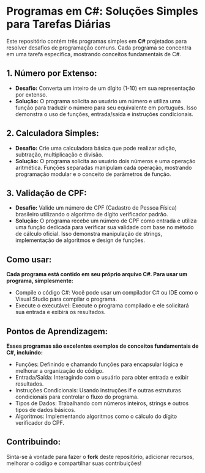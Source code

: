# Programas em C#: Soluções Simples para Tarefas Diárias
Este repositório contém três programas simples em **C#** projetados para resolver desafios de programação comuns. Cada programa se concentra em uma tarefa específica, mostrando conceitos fundamentais de C#.

## 1. Número por Extenso:
- **Desafio:** Converta um inteiro de um dígito (1-10) em sua representação por extenso.
- **Solução:** O programa solicita ao usuário um número e utiliza uma função para traduzir o número para seu equivalente em português. Isso demonstra o uso de funções, entrada/saída e instruções condicionais.

## 2. Calculadora Simples:
- **Desafio:** Crie uma calculadora básica que pode realizar adição, subtração, multiplicação e divisão.
- **Solução:** O programa solicita ao usuário dois números e uma operação aritmética. Funções separadas manipulam cada operação, mostrando programação modular e o conceito de parâmetros de função.

## 3. Validação de CPF:
- **Desafio:** Valide um número de CPF (Cadastro de Pessoa Física) brasileiro utilizando o algoritmo de dígito verificador padrão.
- **Solução:** O programa recebe um número de CPF como entrada e utiliza uma função dedicada para verificar sua validade com base no método de cálculo oficial. Isso demonstra manipulação de strings, implementação de algoritmos e design de funções.

## Como usar:
**Cada programa está contido em seu próprio arquivo C#. Para usar um programa, simplesmente:**
- Compile o código C#: Você pode usar um compilador C# ou IDE como o Visual Studio para compilar o programa.
- Execute o executável: Execute o programa compilado e ele solicitará sua entrada e exibirá os resultados.

## Pontos de Aprendizagem:
**Esses programas são excelentes exemplos de conceitos fundamentais de C#, incluindo:**
- Funções: Definindo e chamando funções para encapsular lógica e melhorar a organização do código. 
- Entrada/Saída: Interagindo com o usuário para obter entrada e exibir resultados. 
- Instruções Condicionais: Usando instruções if e outras estruturas condicionais para controlar o fluxo do programa.
- Tipos de Dados: Trabalhando com números inteiros, strings e outros tipos de dados básicos.
- Algoritmos: Implementando algoritmos como o cálculo do dígito verificador do CPF.

## Contribuindo:
Sinta-se à vontade para fazer o **fork** deste repositório, adicionar recursos, melhorar o código e compartilhar suas contribuições!
